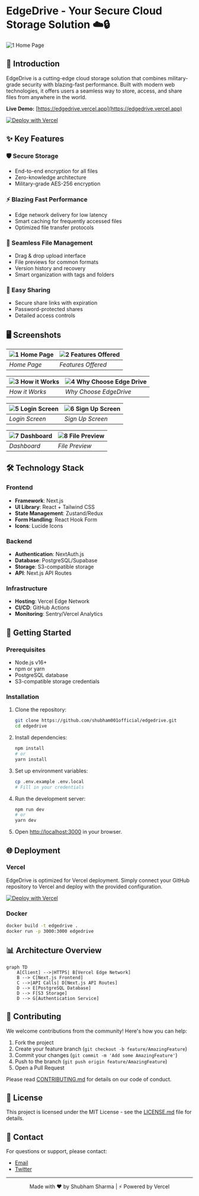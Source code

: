 # EdgeDrive - Your Secure Cloud Storage Solution ☁️🔒

![1  Home Page](https://github.com/user-attachments/assets/998338a9-8bec-4877-bf86-acb48fb28735)

## 🌟 Introduction
EdgeDrive is a cutting-edge cloud storage solution that combines military-grade security with blazing-fast performance. Built with modern web technologies, it offers users a seamless way to store, access, and share files from anywhere in the world.

**Live Demo:** [https://edgedrive.vercel.app](https://edgedrive.vercel.app)

[![Deploy with Vercel](https://vercel.com/button)](https://vercel.com/new/git/external?repository-url=your-repo-url) <!-- Add your repo URL -->

## ✨ Key Features

### 🛡️ Secure Storage
- End-to-end encryption for all files
- Zero-knowledge architecture
- Military-grade AES-256 encryption

### ⚡ Blazing Fast Performance
- Edge network delivery for low latency
- Smart caching for frequently accessed files
- Optimized file transfer protocols

### 🔄 Seamless File Management
- Drag & drop upload interface
- File previews for common formats
- Version history and recovery
- Smart organization with tags and folders

### 🤝 Easy Sharing
- Secure share links with expiration
- Password-protected shares
- Detailed access controls

## 🖥️ Screenshots

| ![1  Home Page](https://github.com/user-attachments/assets/1d61d16f-6750-4f3f-8fbd-a789167bf1c8) | ![2  Features Offered](https://github.com/user-attachments/assets/d856d879-4c99-41df-959e-cc2c72cc22bc) |
|-------------------------------------------|---------------------------------------------------------|
| *Home Page*                               | *Features Offered*                                      |

| ![3  How it Works](https://github.com/user-attachments/assets/b4cb616f-f73b-48f7-8ad2-ae20659935ba) | ![4  Why Choose Edge Drive](https://github.com/user-attachments/assets/a8f65c21-3bc6-4bc2-ad87-93310424e26d) |
|----------------------------------------------------|----------------------------------------------------------------------|
| *How it Works*                                     | *Why Choose EdgeDrive*                                              |

| ![5  Login Screen](https://github.com/user-attachments/assets/e732ab90-ce35-42af-9c6f-84cc0de7c1af) | ![6  Sign Up Screen](https://github.com/user-attachments/assets/f25e3004-afbd-441f-ab43-87e203ac169b) |
|--------------------------------------------------|-------------------------------------------------------|
| *Login Screen*                                   | *Sign Up Screen*                                      |


| ![7  Dashboard](https://github.com/user-attachments/assets/39d409fa-640f-464f-b12b-72ef4c8e24f5) | ![8  File Preview](https://github.com/user-attachments/assets/cd801a8f-3a30-46c0-8cb5-e8b9ab1edb09) |
|-----------------------------------------|-------------------------------------------------|
| *Dashboard*                             | *File Preview*                                 |

## 🛠️ Technology Stack

### Frontend
- **Framework**: Next.js
- **UI Library**: React + Tailwind CSS
- **State Management**: Zustand/Redux
- **Form Handling**: React Hook Form
- **Icons**: Lucide Icons

### Backend
- **Authentication**: NextAuth.js
- **Database**: PostgreSQL/Supabase
- **Storage**: S3-compatible storage
- **API**: Next.js API Routes

### Infrastructure
- **Hosting**: Vercel Edge Network
- **CI/CD**: GitHub Actions
- **Monitoring**: Sentry/Vercel Analytics

## 🚀 Getting Started

### Prerequisites
- Node.js v16+
- npm or yarn
- PostgreSQL database
- S3-compatible storage credentials

### Installation
1. Clone the repository:
   ```bash
   git clone https://github.com/shubham001official/edgedrive.git
   cd edgedrive
   ```

2. Install dependencies:
   ```bash
   npm install
   # or
   yarn install
   ```

3. Set up environment variables:
   ```bash
   cp .env.example .env.local
   # Fill in your credentials
   ```

4. Run the development server:
   ```bash
   npm run dev
   # or
   yarn dev
   ```

5. Open [http://localhost:3000](http://localhost:3000) in your browser.

## 🌐 Deployment

### Vercel
EdgeDrive is optimized for Vercel deployment. Simply connect your GitHub repository to Vercel and deploy with the provided configuration.

[![Deploy with Vercel](https://vercel.com/button)](https://vercel.com/new/git/external?repository-url=your-repo-url)

### Docker
```bash
docker build -t edgedrive .
docker run -p 3000:3000 edgedrive
```

## 📊 Architecture Overview

```mermaid
graph TD
    A[Client] -->|HTTPS| B[Vercel Edge Network]
    B --> C[Next.js Frontend]
    C -->|API Calls| D[Next.js API Routes]
    D --> E[PostgreSQL Database]
    D --> F[S3 Storage]
    D --> G[Authentication Service]
```

## 🤝 Contributing

We welcome contributions from the community! Here's how you can help:

1. Fork the project
2. Create your feature branch (`git checkout -b feature/AmazingFeature`)
3. Commit your changes (`git commit -m 'Add some AmazingFeature'`)
4. Push to the branch (`git push origin feature/AmazingFeature`)
5. Open a Pull Request

Please read [CONTRIBUTING.md](CONTRIBUTING.md) for details on our code of conduct.

## 📜 License

This project is licensed under the MIT License - see the [LICENSE.md](LICENSE.md) file for details.

## 📧 Contact

For questions or support, please contact:
- [Email](mailto:shubham001official@gmail.com)
- [Twitter](https://twitter.com/S_Shubham001)

---

<p align="center">
  Made with ❤️ by Shubham Sharma | ⚡ Powered by Vercel
</p>
